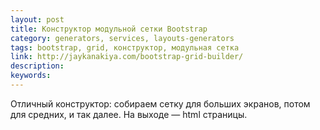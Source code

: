 ```yaml
---
layout: post
title: Конструктор модульной сетки Bootstrap
category: generators, services, layouts-generators
tags: bootstrap, grid, конструктор, модульная сетка
link: http://jaykanakiya.com/bootstrap-grid-builder/
description:
keywords:
---
```


<p>Отличный конструктор: собираем сетку для больших экранов, потом для средних, и так далее. На выходе — html страницы.</p>
